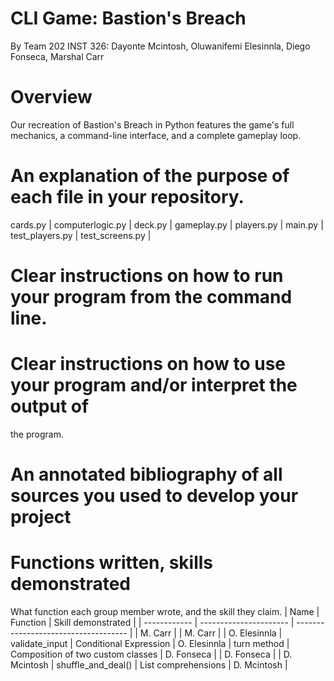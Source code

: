 # CLI Game: Bastion's Breach
By Team 202 INST 326: 
Dayonte Mcintosh, Oluwanifemi Elesinnla, Diego Fonseca, Marshal Carr

# Overview
Our recreation of Bastion's Breach in Python features the game's full mechanics,
a command-line interface, and a complete gameplay loop.


# An explanation of the purpose of each file in your repository.
cards.py             |
computerlogic.py     |
deck.py              |
gameplay.py          |
players.py           |
main.py              |
test_players.py      |
test_screens.py      |


# Clear instructions on how to run your program from the command line. 


# Clear instructions on how to use your program and/or interpret the output of 
 the program. 

# An annotated bibliography of all sources you used to develop your project


# Functions written, skills demonstrated
What function each group member wrote, and the skill they claim.
| Name         | Function               |  Skill demonstrated                  |
| ------------ | ---------------------- | ------------------------------------ |
| M. Carr      | 
| M. Carr      |
| O. Elesinnla | validate_input         | Conditional Expression 
| O. Elesinnla | turn method            | Composition of two custom classes
| D. Fonseca   |
| D. Fonseca   |
| D. Mcintosh  | shuffle_and_deal()     | List comprehensions
| D. Mcintosh  |

